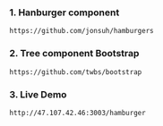 ### 1. Hanburger component
```
https://github.com/jonsuh/hamburgers
```


### 2. Tree component Bootstrap
```
https://github.com/twbs/bootstrap
```

### 3. Live Demo
```
http://47.107.42.46:3003/hamburger
```
